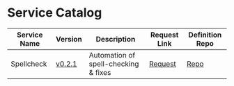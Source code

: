 # Service Catalog

| Service Name | Version | Description | Request Link | Definition Repo | 
| ------------ | ------- | ----------- | ------------ | --------------- |
| Spellcheck | [v0.2.1](https://github.com/AWiderDotNET/service-spellcheck/releases/tag/v0.2.1) | Automation of spell-checking & fixes | [Request](https://github.com/AWiderDotNET/mutual-aid/issues/new?template=service-request-spellcheck) | [Repo](https://github.com/AWiderDotNET/service-spellcheck) | 
